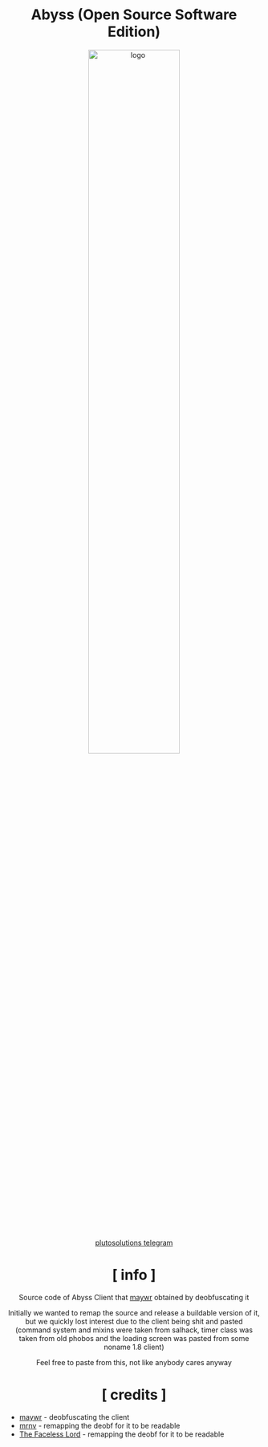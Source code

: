 <div align="center">

# Abyss (Open Source Software Edition)
  
<img src="https://crystalpvp.ru/abyss/abyssoss.png" alt="logo" width="60%" />
<br> <br>

[plutosolutions telegram](https://t.me/plutosolutions)
  
# [ info ]
  
Source code of Abyss Client that [maywr](https://github.com/maywr) obtained by deobfuscating it
  
Initially we wanted to remap the source and release a buildable version of it, but we quickly lost interest due to the client being shit and pasted (command system and mixins were taken from salhack, timer class was taken from old phobos and the loading screen was pasted from some noname 1.8 client)
  
Feel free to paste from this, not like anybody cares anyway

# [ credits ]

</div>

+ [maywr](https://github.com/maywr) - deobfuscating the client
+ [mrnv](https://github.com/mr-nv) - remapping the deobf for it to be readable
+ [The Faceless Lord](https://github.com/deadLORD135) - remapping the deobf for it to be readable
